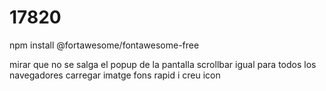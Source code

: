 # 17820

npm install @fortawesome/fontawesome-free

mirar que no se salga el popup de la pantalla
scrollbar igual para todos los navegadores
carregar imatge fons rapid i creu icon